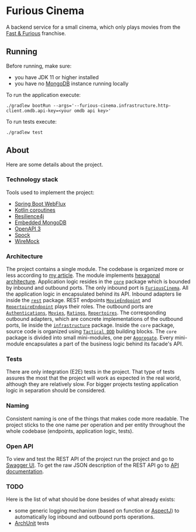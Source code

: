 # Furious Cinema

A backend service for a small cinema, which only plays movies from the [Fast & Furious](https://en.wikipedia.org/wiki/The_Fast_and_the_Furious) franchise.

## Running
Before running, make sure:
- you have JDK 11 or higher installed
- you have no [MongoDB](https://www.mongodb.com/) instance running locally

To run the application execute:
```shell
./gradlew bootRun --args='--furious-cinema.infrastructure.http-client.omdb.api-key=<your omdb api key>'
```
To run tests execute:
```shell
./gradlew test
```

## About
Here are some details about the project.

### Technology stack
Tools used to implement the project:
- [Spring Boot WebFlux](https://docs.spring.io/spring-framework/docs/current/reference/html/web-reactive.html)
- [Kotlin coroutines](https://kotlinlang.org/docs/coroutines-overview.html)
- [Resilience4j](https://resilience4j.readme.io/docs/getting-started)
- [Embedded MongoDB](https://github.com/flapdoodle-oss/de.flapdoodle.embed.mongo)
- [OpenAPI 3](https://springdoc.org/)
- [Spock](https://spockframework.org/)
- [WireMock](http://wiremock.org/)

### Architecture
The project contains a single module.
The codebase is organized more or less according to [my article](https://blog.allegro.tech/2019/12/grouping-and-organizing-classes.html).
The module implements [hexagonal architecture](https://alistair.cockburn.us/hexagonal-architecture/).
Application logic resides in the [`core`](/src/main/kotlin/com/github/mkopylec/furiouscinema/core) package which is bounded by inbound and outbound ports.
The only inbound port is [`FuriousCinema`](/src/main/kotlin/com/github/mkopylec/furiouscinema/core/FuriousCinema.kt).
All the application logic in encapsulated behind its API.
Inbound adapters lie inside the [`rest`](/src/main/kotlin/com/github/mkopylec/furiouscinema/rest) package.
REST endpoints [`MovieEndpoint`](/src/main/kotlin/com/github/mkopylec/furiouscinema/rest/MovieEndpoint.kt) and [`RepertoireEndpoint`](/src/main/kotlin/com/github/mkopylec/furiouscinema/rest/RepertoireEndpoint.kt) plays their roles.
The outbound ports are
[`Authentications`](/src/main/kotlin/com/github/mkopylec/furiouscinema/core/authentication/Authentications.kt), 
[`Movies`](/src/main/kotlin/com/github/mkopylec/furiouscinema/core/movie/Movies.kt),
[`Ratings`](/src/main/kotlin/com/github/mkopylec/furiouscinema/core/rating/Ratings.kt), 
[`Repertoires`](/src/main/kotlin/com/github/mkopylec/furiouscinema/core/repertoire/Repertoires.kt).
The corresponding outbound adapters, which are concrete implementations of the outbound ports, lie inside the [`infrastructure`](/src/main/kotlin/com/github/mkopylec/furiouscinema/infrastructure) package.
Inside the `core` package, source code is organized using [`Tactical DDD`](https://thedomaindrivendesign.io/what-is-tactical-design/) building blocks.
The `core` package is divided into small mini-modules, one per [`Aggregate`](https://martinfowler.com/bliki/DDD_Aggregate.html).
Every mini-module encapsulates a part of the business logic behind its facade's API.

### Tests
There are only integration (E2E) tests in the project.
That type of tests assures the most that the project will work as expected in the real world, although they are relatively slow.
For bigger projects testing application logic in separation should be considered.

### Naming
Consistent naming is one of the things that makes code more readable.
The project sticks to the one name per operation and per entity throughout the whole codebase (endpoints, application logic, tests).

### Open API
To view and test the REST API of the project run the project and go to [Swagger UI](http://localhost:8080/swagger-ui.html).
To get the raw JSON description of the REST API go to [API documentation](http://localhost:8080/v3/api-docs).

### TODO
Here is the list of what should be done besides of what already exists:
- some generic logging mechanism (based on function or [AspectJ](https://www.eclipse.org/aspectj/)) to automatically log inbound and outbound ports operations.
- [ArchUnit](https://www.archunit.org/) tests

